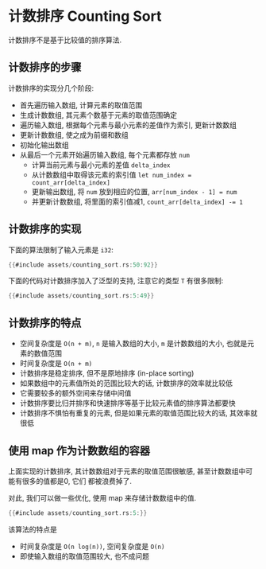 # 计数排序 Counting Sort

计数排序不是基于比较值的排序算法.

## 计数排序的步骤

计数排序的实现分几个阶段:

- 首先遍历输入数组, 计算元素的取值范围
- 生成计数数组, 其元素个数基于元素的取值范围确定
- 遍历输入数组, 根据每个元素与最小元素的差值作为索引, 更新计数数组
- 更新计数数组, 使之成为前缀和数组
- 初始化输出数组
- 从最后一个元素开始遍历输入数组, 每个元素都存放 `num`
    - 计算当前元素与最小元素的差值 `delta_index`
    - 从计数数组中取得该元素的索引值 `let num_index = count_arr[delta_index]`
    - 更新输出数组, 将 `num` 放到相应的位置, `arr[num_index - 1] = num`
    - 并更新计数数组, 将里面的索引值减1, `count_arr[delta_index] -= 1`

## 计数排序的实现

下面的算法限制了输入元素是 `i32`:

```rust
{{#include assets/counting_sort.rs:50:92}}
```

下面的代码对计数排序加入了泛型的支持, 注意它的类型 `T` 有很多限制:

```rust
{{#include assets/counting_sort.rs:5:49}}
```

## 计数排序的特点

- 空间复杂度是 `O(n + m)`, `n` 是输入数组的大小, `m` 是计数数组的大小, 也就是元素的数值范围
- 时间复杂度是 `O(n + m)`
- 计数排序是稳定排序, 但不是原地排序 (in-place sorting)
- 如果数组中的元素值所处的范围比较大的话, 计数排序的效率就比较低
- 它需要较多的额外空间来存储中间值
- 计数排序要比归并排序和快速排序等基于比较元素值的排序算法都要快
- 计数排序不惧怕有重复的元素, 但是如果元素的取值范围比较大的话, 其效率就很低

## 使用 map 作为计数数组的容器

上面实现的计数排序, 其计数数组对于元素的取值范围很敏感, 甚至计数数组中可能有很多的值都是0, 它们
都被浪费掉了.

对此, 我们可以做一些优化, 使用 map 来存储计数数组中的值.

```rust
{{#include assets/counting_sort.rs:5:}}
```

该算法的特点是

- 时间复杂度是 `O(n log(n))`, 空间复杂度是 `O(n)`
- 即使输入数组的取值范围较大, 也不成问题